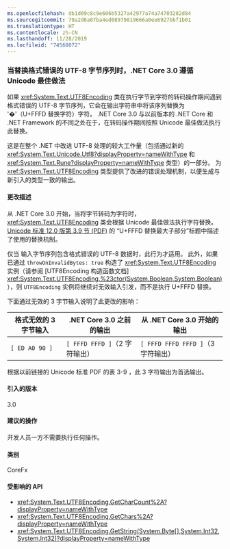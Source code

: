```yaml
---
ms.openlocfilehash: db1d09c8c9e606b5327a42977a74a74703282d84
ms.sourcegitcommit: 79a2d6a07ba4ed08979819666a0ee6927bbf1b01
ms.translationtype: HT
ms.contentlocale: zh-CN
ms.lasthandoff: 11/28/2019
ms.locfileid: "74568072"
---
```

### <a name="net-core-30-follows-unicode-best-practices-when-replacing-ill-formed-utf-8-byte-sequences"></a>当替换格式错误的 UTF-8 字节序列时，.NET Core 3.0 遵循 Unicode 最佳做法

如果 <xref:System.Text.UTF8Encoding> 类在执行字节到字符的转码操作期间遇到格式错误的 UTF-8 字节序列，它会在输出字符串中将该序列替换为 '�'（U+FFFD 替换字符）字符。 .NET Core 3.0 与以前版本的 .NET Core 和 .NET Framework 的不同之处在于，在转码操作期间按照 Unicode 最佳做法执行此替换。

这是在整个 .NET 中改进 UTF-8 处理的较大工作量（包括通过新的 <xref:System.Text.Unicode.Utf8?displayProperty=nameWithType> 和 <xref:System.Text.Rune?displayProperty=nameWithType> 类型）的一部分。 为 <xref:System.Text.UTF8Encoding> 类型提供了改进的错误处理机制，以便生成与新引入的类型一致的输出。

#### <a name="change-description"></a>更改描述

从 .NET Core 3.0 开始，当将字节转码为字符时，<xref:System.Text.UTF8Encoding> 类会根据 Unicode 最佳做法执行字符替换。 [Unicode 标准 12.0 版第 3.9 节 (PDF)](https://www.unicode.org/versions/Unicode12.0.0/ch03.pdf) 的  “U+FFFD 替换最大子部分”标题中描述了使用的替换机制。

仅当  输入字节序列包含格式错误的 UTF-8 数据时，此行为才适用。 此外，如果已通过 `throwOnInvalidBytes: true` 构造了 <xref:System.Text.UTF8Encoding> 实例（请参阅 [UTF8Encoding 构造函数文档] <xref:System.Text.UTF8Encoding.%23ctor(System.Boolean,System.Boolean)>），则 `UTF8Encoding` 实例将继续对无效输入引发，而不是执行 U+FFFD 替换。

下面通过无效的 3 字节输入说明了此更改的影响：

|格式无效的 3 字节输入|.NET Core 3.0 之前的输出|从 .NET Core 3.0 开始的输出|
|---|---|---|
| `[ ED A0 90 ]` | `[ FFFD FFFD ]`（2 字符输出）| `[ FFFD FFFD FFFD ]`（3 字符输出）|

根据以前链接的 Unicode 标准 PDF 的表 3-9  ，此 3 字符输出为首选输出。

#### <a name="version-introduced"></a>引入的版本

3.0

#### <a name="recommended-action"></a>建议的操作

开发人员一方不需要执行任何操作。

#### <a name="category"></a>类别

CoreFx

#### <a name="affected-apis"></a>受影响的 API

- <xref:System.Text.UTF8Encoding.GetCharCount%2A?displayProperty=nameWithType>
- <xref:System.Text.UTF8Encoding.GetChars%2A?displayProperty=nameWithType>
- <xref:System.Text.UTF8Encoding.GetString(System.Byte[],System.Int32,System.Int32)?displayProperty=nameWithType>

<!--

### Affected APIs

- `Overload:System.Text.UTF8Encoding.GetCharCount`
- `Overload:System.Text.UTF8Encoding.GetChars`
- `M:System.Text.UTF8Encoding.GetString(System.Byte[],System.Int32,System.Int32)`

-->
